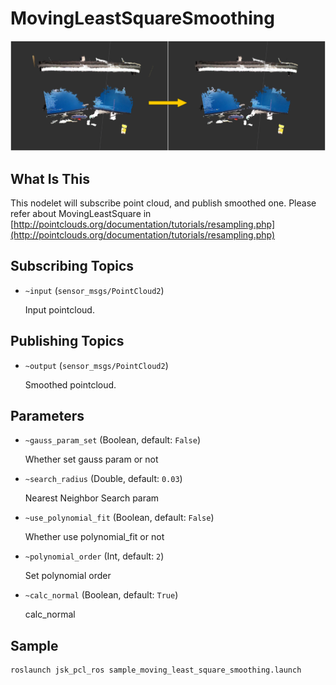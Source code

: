 # MovingLeastSquareSmoothing

![](images/moving_least_square_smoothing.png)

## What Is This

This nodelet will subscribe point cloud, and publish smoothed one.
Please refer about MovingLeastSquare in
[http://pointclouds.org/documentation/tutorials/resampling.php](http://pointclouds.org/documentation/tutorials/resampling.php)

## Subscribing Topics
* `~input` (`sensor_msgs/PointCloud2`)

  Input pointcloud.

## Publishing Topics
* `~output` (`sensor_msgs/PointCloud2`)

  Smoothed pointcloud.

## Parameters
* `~gauss_param_set` (Boolean, default: `False`)

  Whether set gauss param or not

* `~search_radius` (Double, default: `0.03`)

  Nearest Neighbor Search param

* `~use_polynomial_fit` (Boolean, default: `False`)

  Whether use polynomial_fit or not

* `~polynomial_order` (Int, default: `2`)

  Set polynomial order

* `~calc_normal` (Boolean, default: `True`)

  calc_normal

## Sample

```bash
roslaunch jsk_pcl_ros sample_moving_least_square_smoothing.launch
```
